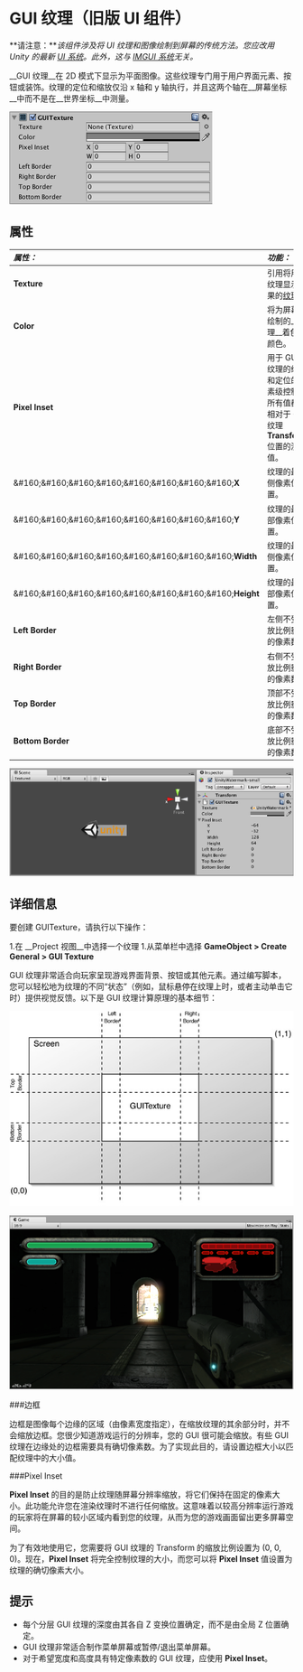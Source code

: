 GUI 纹理（旧版 UI 组件）
===========

**请注意：***该组件涉及将 UI 纹理和图像绘制到屏幕的传统方法。您应改用 Unity 的最新 [UI 系统](UISystem.html)。此外，这与 [IMGUI 系统](GUIScriptingGuide.html)无关。*

__GUI 纹理__在 2D 模式下显示为平面图像。这些纹理专门用于用户界面元素、按钮或装饰。纹理的定位和缩放仅沿 x 轴和 y 轴执行，并且这两个轴在__屏幕坐标__中而不是在__世界坐标__中测量。


![](../uploads/Main/Inspector-GUITexture.png) 


属性
----------



|**_属性：_** |**_功能：_** |
|:---|:---|
|__Texture__ |引用将用作纹理显示效果的[纹理](class-TextureImporter.html)。 |
|__Color__ |将为屏幕上绘制的__纹理__着色的颜色。 |
|__Pixel Inset__ |用于 GUI 纹理的缩放和定位的像素级控制。所有值都是相对于 GUI 纹理 __Transform__ 位置的测量值。 |
|&amp;#160;&amp;#160;&amp;#160;&amp;#160;&amp;#160;&amp;#160;&amp;#160;&amp;#160;__X__ |纹理的最左侧像素位置。 |
|&amp;#160;&amp;#160;&amp;#160;&amp;#160;&amp;#160;&amp;#160;&amp;#160;&amp;#160;__Y__ |纹理的最底部像素位置。 |
|&amp;#160;&amp;#160;&amp;#160;&amp;#160;&amp;#160;&amp;#160;&amp;#160;&amp;#160;__Width__ |纹理的最右侧像素位置。 |
|&amp;#160;&amp;#160;&amp;#160;&amp;#160;&amp;#160;&amp;#160;&amp;#160;&amp;#160;__Height__ |纹理的最顶部像素位置。 |
|__Left Border__ |左侧不受缩放比例影响的像素数。 |
|__Right Border__ |右侧不受缩放比例影响的像素数。 |
|__Top Border__ |顶部不受缩放比例影响的像素数。 |
|__Bottom Border__ |底部不受缩放比例影响的像素数。 |

![GUI Texture Inspector](../uploads/Main/GUITextureWindow.png)

详细信息
-------


要创建 GUITexture，请执行以下操作：


1.在 __Project 视图__中选择一个纹理
1.从菜单栏中选择 __GameObject &gt; Create General &gt; GUI Texture__

GUI 纹理非常适合向玩家呈现游戏界面背景、按钮或其他元素。通过编写脚本，您可以轻松地为纹理的不同“状态”（例如，鼠标悬停在纹理上时，或者主动单击它时）提供视觉反馈。以下是 GUI 纹理计算原理的基本细节：


![GUI 纹理根据这些规则进行布局](../uploads/Main/GUITexture-Layout.jpg)


![此处显示的 GUI 元素全都是使用 GUI 纹理创建的](../uploads/Main/GUITexture-Example.png)


###边框

边框是图像每个边缘的区域（由像素宽度指定），在缩放纹理的其余部分时，并不会缩放边框。您很少知道游戏运行的分辨率，您的 GUI 很可能会缩放。有些 GUI 纹理在边缘处的边框需要具有确切像素数。为了实现此目的，请设置边框大小以匹配纹理中的大小值。


###Pixel Inset

__Pixel Inset__ 的目的是防止纹理随屏幕分辨率缩放，将它们保持在固定的像素大小。此功能允许您在渲染纹理时不进行任何缩放。这意味着以较高分辨率运行游戏的玩家将在屏幕的较小区域内看到您的纹理，从而为您的游戏画面留出更多屏幕空间。

为了有效地使用它，您需要将 GUI 纹理的 Transform 的缩放比例设置为 (0, 0, 0)。现在，__Pixel Inset__ 将完全控制纹理的大小，而您可以将 __Pixel Inset__ 值设置为纹理的确切像素大小。


提示
-----



* 每个分层 GUI 纹理的深度由其各自 Z 变换位置确定，而不是由全局 Z 位置确定。
* GUI 纹理非常适合制作菜单屏幕或暂停/退出菜单屏幕。
* 对于希望宽度和高度具有特定像素数的 GUI 纹理，应使用 __Pixel Inset__。
